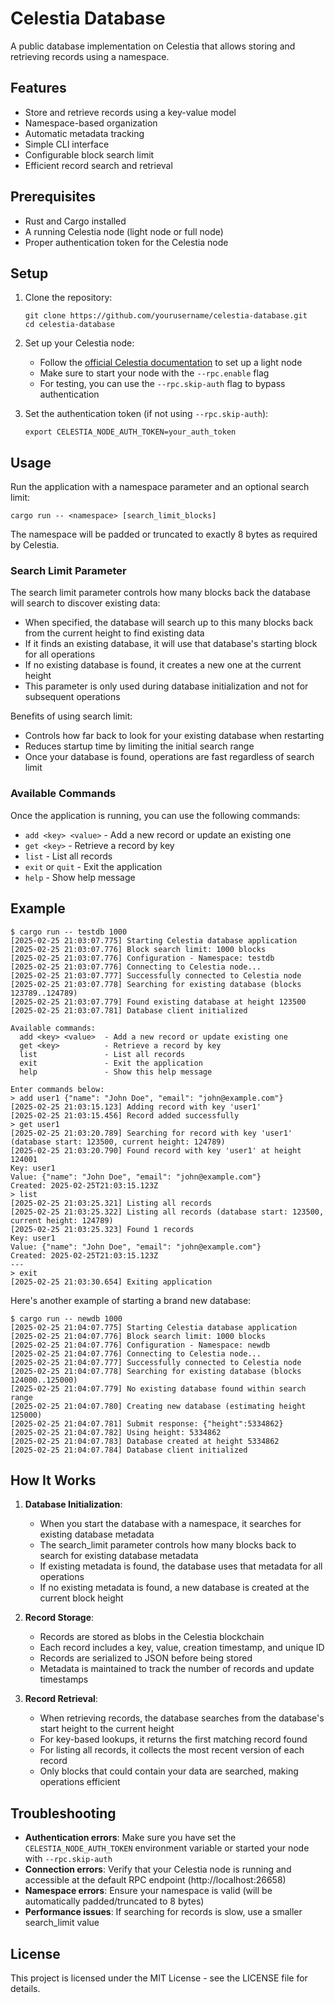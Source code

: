 # Celestia Database

A public database implementation on Celestia that allows storing and retrieving records using a namespace.

## Features

- Store and retrieve records using a key-value model
- Namespace-based organization
- Automatic metadata tracking
- Simple CLI interface
- Configurable block search limit
- Efficient record search and retrieval

## Prerequisites

- Rust and Cargo installed
- A running Celestia node (light node or full node)
- Proper authentication token for the Celestia node

## Setup

1. Clone the repository:
   ```
   git clone https://github.com/yourusername/celestia-database.git
   cd celestia-database
   ```

2. Set up your Celestia node:
   - Follow the [official Celestia documentation](https://docs.celestia.org/nodes/light-node) to set up a light node
   - Make sure to start your node with the `--rpc.enable` flag
   - For testing, you can use the `--rpc.skip-auth` flag to bypass authentication

3. Set the authentication token (if not using `--rpc.skip-auth`):
   ```
   export CELESTIA_NODE_AUTH_TOKEN=your_auth_token
   ```

## Usage

Run the application with a namespace parameter and an optional search limit:

```
cargo run -- <namespace> [search_limit_blocks]
```

The namespace will be padded or truncated to exactly 8 bytes as required by Celestia.

### Search Limit Parameter

The search limit parameter controls how many blocks back the database will search to discover existing data:

- When specified, the database will search up to this many blocks back from the current height to find existing data
- If it finds an existing database, it will use that database's starting block for all operations
- If no existing database is found, it creates a new one at the current height
- This parameter is only used during database initialization and not for subsequent operations

Benefits of using search limit:
- Controls how far back to look for your existing database when restarting
- Reduces startup time by limiting the initial search range
- Once your database is found, operations are fast regardless of search limit

### Available Commands

Once the application is running, you can use the following commands:

- `add <key> <value>` - Add a new record or update an existing one
- `get <key>` - Retrieve a record by key
- `list` - List all records
- `exit` or `quit` - Exit the application
- `help` - Show help message

## Example

```
$ cargo run -- testdb 1000
[2025-02-25 21:03:07.775] Starting Celestia database application
[2025-02-25 21:03:07.776] Block search limit: 1000 blocks
[2025-02-25 21:03:07.776] Configuration - Namespace: testdb
[2025-02-25 21:03:07.776] Connecting to Celestia node...
[2025-02-25 21:03:07.777] Successfully connected to Celestia node
[2025-02-25 21:03:07.778] Searching for existing database (blocks 123789..124789)
[2025-02-25 21:03:07.779] Found existing database at height 123500
[2025-02-25 21:03:07.781] Database client initialized

Available commands:
  add <key> <value>  - Add a new record or update existing one
  get <key>          - Retrieve a record by key
  list               - List all records
  exit               - Exit the application
  help               - Show this help message

Enter commands below:
> add user1 {"name": "John Doe", "email": "john@example.com"}
[2025-02-25 21:03:15.123] Adding record with key 'user1'
[2025-02-25 21:03:15.456] Record added successfully
> get user1
[2025-02-25 21:03:20.789] Searching for record with key 'user1' (database start: 123500, current height: 124789)
[2025-02-25 21:03:20.790] Found record with key 'user1' at height 124001
Key: user1
Value: {"name": "John Doe", "email": "john@example.com"}
Created: 2025-02-25T21:03:15.123Z
> list
[2025-02-25 21:03:25.321] Listing all records
[2025-02-25 21:03:25.322] Listing all records (database start: 123500, current height: 124789)
[2025-02-25 21:03:25.323] Found 1 records
Key: user1
Value: {"name": "John Doe", "email": "john@example.com"}
Created: 2025-02-25T21:03:15.123Z
---
> exit
[2025-02-25 21:03:30.654] Exiting application
```

Here's another example of starting a brand new database:

```
$ cargo run -- newdb 1000
[2025-02-25 21:04:07.775] Starting Celestia database application
[2025-02-25 21:04:07.776] Block search limit: 1000 blocks
[2025-02-25 21:04:07.776] Configuration - Namespace: newdb
[2025-02-25 21:04:07.776] Connecting to Celestia node...
[2025-02-25 21:04:07.777] Successfully connected to Celestia node
[2025-02-25 21:04:07.778] Searching for existing database (blocks 124000..125000)
[2025-02-25 21:04:07.779] No existing database found within search range
[2025-02-25 21:04:07.780] Creating new database (estimating height 125000)
[2025-02-25 21:04:07.781] Submit response: {"height":5334862}
[2025-02-25 21:04:07.782] Using height: 5334862
[2025-02-25 21:04:07.783] Database created at height 5334862
[2025-02-25 21:04:07.784] Database client initialized
```

## How It Works

1. **Database Initialization**:
   - When you start the database with a namespace, it searches for existing database metadata
   - The search_limit parameter controls how many blocks back to search for existing database metadata
   - If existing metadata is found, the database uses that metadata for all operations
   - If no existing metadata is found, a new database is created at the current block height

2. **Record Storage**:
   - Records are stored as blobs in the Celestia blockchain
   - Each record includes a key, value, creation timestamp, and unique ID
   - Records are serialized to JSON before being stored
   - Metadata is maintained to track the number of records and update timestamps

3. **Record Retrieval**:
   - When retrieving records, the database searches from the database's start height to the current height
   - For key-based lookups, it returns the first matching record found
   - For listing all records, it collects the most recent version of each record
   - Only blocks that could contain your data are searched, making operations efficient

## Troubleshooting

- **Authentication errors**: Make sure you have set the `CELESTIA_NODE_AUTH_TOKEN` environment variable or started your node with `--rpc.skip-auth`
- **Connection errors**: Verify that your Celestia node is running and accessible at the default RPC endpoint (http://localhost:26658)
- **Namespace errors**: Ensure your namespace is valid (will be automatically padded/truncated to 8 bytes)
- **Performance issues**: If searching for records is slow, use a smaller search_limit value

## License

This project is licensed under the MIT License - see the LICENSE file for details.
